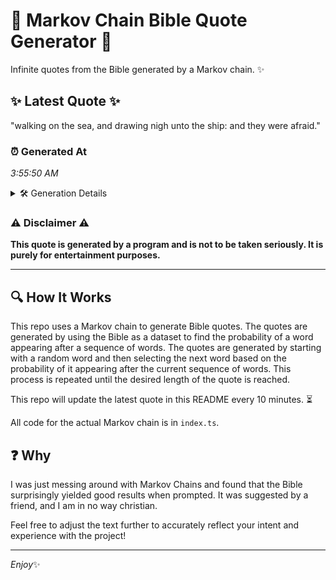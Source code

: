 # 📖 Markov Chain Bible Quote Generator 📖

Infinite quotes from the Bible generated by a Markov chain. ✨

## ✨ Latest Quote ✨
"walking on the sea, and drawing nigh unto the ship: and they were afraid."

### ⏰ Generated At
*3:55:50 AM*

<details>
    <summary>🛠️ Generation Details</summary>
    <p>
        <strong>🌱 Seed:</strong> walking<br>
        <strong>🔄 Iterations:</strong> 13<br>
        <strong>📜 Context History:</strong><br>[ walking ]: on<br>[ walking, on ]: the<br>[ walking, on, the ]: sea,<br>[ walking, on, the, sea, ]: and<br>[ walking, on, the, sea,, and ]: drawing<br>[ walking, on, the, sea,, and, drawing ]: nigh<br>[ on, the, sea,, and, drawing, nigh ]: unto<br>[ the, sea,, and, drawing, nigh, unto ]: the<br>[ sea,, and, drawing, nigh, unto, the ]: ship:<br>[ and, drawing, nigh, unto, the, ship: ]: and<br>[ drawing, nigh, unto, the, ship:, and ]: they<br>[ nigh, unto, the, ship:, and, they ]: were<br>[ unto, the, ship:, and, they, were ]: afraid.<br>
    </p>
</details>

### ⚠️ Disclaimer ⚠️
**This quote is generated by a program and is not to be taken seriously. It is purely for entertainment purposes.**

---

## 🔍 How It Works

This repo uses a Markov chain to generate Bible quotes. The quotes are generated by using the Bible as a dataset to find the probability of a word appearing after a sequence of words. The quotes are generated by starting with a random word and then selecting the next word based on the probability of it appearing after the current sequence of words. This process is repeated until the desired length of the quote is reached.

This repo will update the latest quote in this README every 10 minutes. ⏳

All code for the actual Markov chain is in `index.ts`.

## ❓ Why

I was just messing around with Markov Chains and found that the Bible surprisingly yielded good results when prompted. 
It was suggested by a friend, and I am in no way christian.

Feel free to adjust the text further to accurately reflect your intent and experience with the project!

---

*Enjoy*✨
